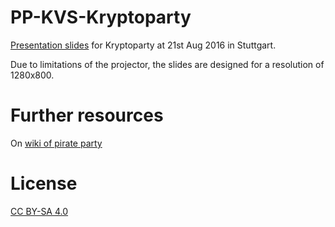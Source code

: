 # PP-KVS-Kryptoparty

[Presentation slides](https://ryuno-ki.github.io/PP-KVS-Kryptoparty/) for Kryptoparty at 21st Aug 2016 in Stuttgart.

Due to limitations of the projector, the slides are designed for a resolution
of 1280x800.

# Further resources

On [wiki of pirate party](http://wiki.piratenpartei.de/BW:Stuttgart/Kreisverband/Kryptoparty)

# License

[CC BY-SA 4.0](https://creativecommons.org/licenses/by-sa/4.0/deed.de)
